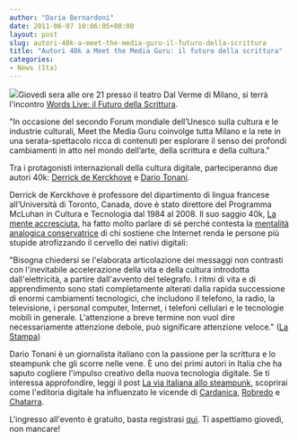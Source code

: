 ```yaml
---
author: "Daria Bernardoni"
date: 2011-06-07 10:06:05+00:00
layout: post
slug: autori-40k-a-meet-the-media-guru-il-futuro-della-scrittura
title: "Autori 40k a Meet the Media Guru: il futuro della scrittura"
categories:
- News (Ita)
---
```


[![](http://www.40kbooks.com/wp-content/uploads/MTMG_20110609_WordsLive_CARDDigitale_14-198x300.jpg)](http://www.meetthemediaguru.org/index.php/05/live-words-il-futuro-della-scrittura/)Giovedì sera alle ore 21 presso il teatro Dal Verme di Milano, si terrà l'incontro [Words Live: il Futuro della Scrittura](http://www.meetthemediaguru.org/index.php/05/live-words-il-futuro-della-scrittura/).

"In occasione del secondo Forum mondiale dell’Unesco sulla cultura e le industrie culturali, Meet the Media Guru coinvolge tutta Milano e la rete in una serata-spettacolo ricca di contenuti per esplorare il senso dei profondi cambiamenti in atto nel mondo dell’arte, della scrittura e della cultura."

Tra i protagonisti internazionali della cultura digitale, parteciperanno due autori 40k: [Derrick de Kerckhove](http://www.40kbooks.com/?p=93) e [Dario Tonani](http://www.40kbooks.com/?p=34).

Derrick de Kerckhove è professore del dipartimento di lingua francese all’Università di Toronto, Canada, dove è stato direttore del Programma McLuhan in Cultura e Tecnologia dal 1984 al 2008. Il suo saggio 40k, [La mente accresciuta](http://www.bookrepublic.it/book/9788865860366-la-mente-accresciuta/?utm_source=40kblog&utm_medium=post&utm_campaign=guru), ha fatto molto parlare di sé perché contesta la [mentalità analogica conservatrice](http://www.lastampa.it/_web/cmstp/tmplrubriche/tecnologia/grubrica.asp?ID_blog=30&ID_articolo=8183&ID_sezione=38&sezione=) di chi sostiene che Internet renda le persone più stupide atrofizzando il cervello dei nativi digitali:

"Bisogna chiedersi se l'elaborata articolazione dei messaggi non contrasti con l'inevitabile accelerazione della vita e della cultura introdotta dall'elettricità, a partire dall'avvento del telegrafo. I ritmi di vita e di apprendimento sono stati completamente alterati dalla rapida successione di enormi cambiamenti tecnologici, che includono il telefono, la radio, la televisione, i personal computer, Internet, i telefoni cellulari e le tecnologie mobili in generale. L'attenzione a breve termine non vuol dire necessariamente attenzione debole, può significare attenzione veloce." ([La Stampa](http://www.lastampa.it/_web/cmstp/tmplrubriche/tecnologia/grubrica.asp?ID_blog=30&ID_articolo=8674&ID_sezione=38&sezione))

Dario Tonani è un giornalista italiano con la passione per la scrittura e lo steampunk che gli scorre nelle vene. È uno dei primi autori in Italia che ha saputo cogliere l'impulso creativo della nuova tecnologia digitale. Se ti interessa approfondire, leggi il post [La via italiana allo steampunk](http://www.40kbooks.com/?p=8730), scoprirai come l'editoria digitale ha influenzato le vicende di [Cardanica](http://www.bookrepublic.it/book/9788865860083-cardanica/?utm_source=40kblog&utm_medium=post&utm_campaign=guru), [Robredo](http://www.bookrepublic.it/book/9788865860496-robredo/?utm_source=40kblog&utm_medium=post&utm_campaign=guru) e [Chatarra](http://www.bookrepublic.it/book/9788865860625-chatarra/).

L'ingresso all'evento è gratuito, basta registrasi [qui](http://www.meetthemediaguru.org/index.php/prossimo-evento-iscriviti/). Ti aspettiamo giovedì, non mancare!
